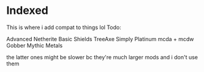 # Indexed
This is where i add compat to things lol
Todo:

Advanced Netherite
Basic Shields
TreeAxe
Simply Platinum
mcda + mcdw
Gobber 
Mythic Metals

the latter ones might be slower bc they're much larger mods and i don't use them
